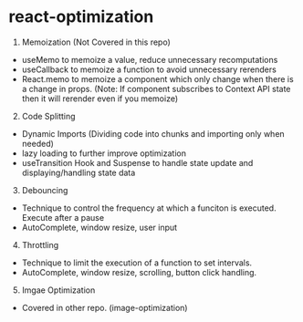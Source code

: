# react-optimization

1. Memoization (Not Covered in this repo)
- useMemo to memoize a value, reduce unnecessary recomputations
- useCallback to memoize a function to avoid unnecessary rerenders
- React.memo to memoize a component which only change when there is a change in props.
  (Note: If component subscribes to Context API state then it
  will rerender even if you memoize)
  
2. Code Splitting
- Dynamic Imports (Dividing code into chunks and importing only when needed)
- lazy loading to further improve optimization
- useTransition Hook and Suspense to handle state update and displaying/handling state data

3. Debouncing
- Technique to control the frequency at which a funciton is executed. Execute after a pause
- AutoComplete, window resize, user input

4. Throttling
- Technique to limit the execution of a function to set intervals.
- AutoComplete, window resize, scrolling, button click handling.

5. Imgae Optimization
- Covered in other repo. (image-optimization)
